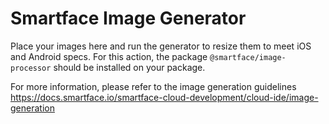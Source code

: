 # Smartface Image Generator

Place your images here and run the generator to resize them to meet iOS and Android specs.
For this action, the package `@smartface/image-processor` should be installed on your package.

For more information, please refer to the image generation guidelines https://docs.smartface.io/smartface-cloud-development/cloud-ide/image-generation
